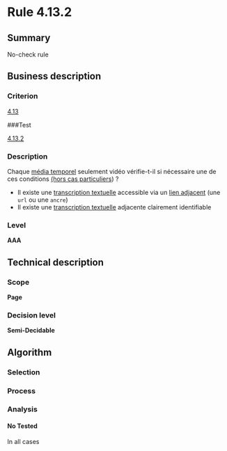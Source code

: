 # Rule 4.13.2

## Summary

No-check rule

## Business description

### Criterion

[4.13](http://references.modernisation.gouv.fr/sites/default/files/RGAA3_RC2-1/referentiel_technique.htm#crit-4-13)

###Test

[4.13.2](http://references.modernisation.gouv.fr/sites/default/files/RGAA3_RC2-1/referentiel_technique.htm#test-4-13-2)

### Description

Chaque <a href="http://references.modernisation.gouv.fr/sites/default/files/RGAA3_RC2-1/glossaire.htm#mMediaTemp">m&eacute;dia temporel</a> seulement vid&eacute;o v&eacute;rifie-t-il si n&eacute;cessaire une de ces conditions <a href="http://references.modernisation.gouv.fr/sites/default/files/RGAA3_RC2-1/cas_particulier.htm#cpCrit4-" title="Cas particuliers pour le crit&egrave;re 4.13">(hors cas particuliers</a>) ? 
 
 *  Il existe une <a href="http://references.modernisation.gouv.fr/sites/default/files/RGAA3_RC2-1/glossaire.htm#mTranscriptTextuel">transcription textuelle</a> accessible via un <a href="http://references.modernisation.gouv.fr/sites/default/files/RGAA3_RC2-1/glossaire.htm#mLienAdj">lien adjacent</a> (une `url` ou une `ancre`) 
 *  Il existe une <a href="http://references.modernisation.gouv.fr/sites/default/files/RGAA3_RC2-1/glossaire.htm#mTranscriptTextuel">transcription textuelle</a> adjacente clairement identifiable 


### Level

**AAA**

## Technical description

### Scope

**Page**

### Decision level

**Semi-Decidable**

## Algorithm

### Selection

### Process

### Analysis

#### No Tested 

In all cases

